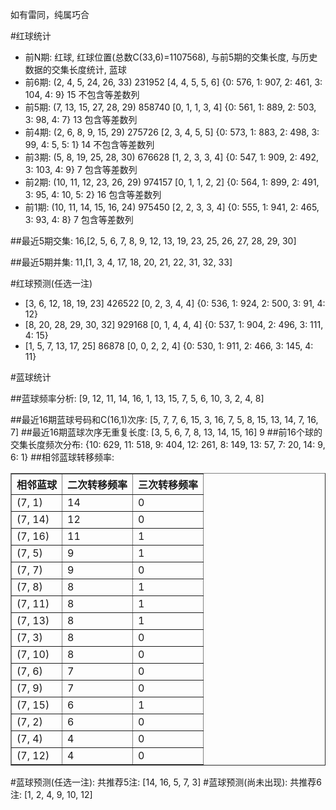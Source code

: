 <!-- 
.. title: 双色球2017012期(2017-01-26)数据分析报告
.. slug: slott-2017012-2017-01-26-report
.. date: 2017-01-27 08:00:00 UTC+08:00
.. tags: Lottery
.. link: 
.. description: 
.. type: text
-->

如有雷同，纯属巧合

<!-- TEASER_END-->

#红球统计

- 前N期: 红球, 红球位置(总数C(33,6)=1107568), 与前5期的交集长度, 与历史数据的交集长度统计, 蓝球
- 前6期: (2, 4, 5, 24, 26, 33) 231952 [4, 4, 5, 5, 6] {0: 576, 1: 907, 2: 461, 3: 104, 4: 9} 15 不包含等差数列
- 前5期: (7, 13, 15, 27, 28, 29) 858740 [0, 1, 1, 3, 4] {0: 561, 1: 889, 2: 503, 3: 98, 4: 7} 13 包含等差数列
- 前4期: (2, 6, 8, 9, 15, 29) 275726 [2, 3, 4, 5, 5] {0: 573, 1: 883, 2: 498, 3: 99, 4: 5, 5: 1} 14 不包含等差数列
- 前3期: (5, 8, 19, 25, 28, 30) 676628 [1, 2, 3, 3, 4] {0: 547, 1: 909, 2: 492, 3: 103, 4: 9} 7 包含等差数列
- 前2期: (10, 11, 12, 23, 26, 29) 974157 [0, 1, 1, 2, 2] {0: 564, 1: 899, 2: 491, 3: 95, 4: 10, 5: 2} 16 包含等差数列
- 前1期: (10, 11, 14, 15, 16, 24) 975450 [2, 2, 3, 3, 4] {0: 555, 1: 941, 2: 465, 3: 93, 4: 8} 7 包含等差数列

##最近5期交集:
16,[2, 5, 6, 7, 8, 9, 12, 13, 19, 23, 25, 26, 27, 28, 29, 30]

##最近5期并集:
11,[1, 3, 4, 17, 18, 20, 21, 22, 31, 32, 33]

#红球预测(任选一注)

- [3, 6, 12, 18, 19, 23] 426522 [0, 2, 3, 4, 4] {0: 536, 1: 924, 2: 500, 3: 91, 4: 12}
- [8, 20, 28, 29, 30, 32] 929168 [0, 1, 4, 4, 4] {0: 537, 1: 904, 2: 496, 3: 111, 4: 15}
- [1, 5, 7, 13, 17, 25] 86878 [0, 0, 2, 2, 4] {0: 530, 1: 911, 2: 466, 3: 145, 4: 11}

#蓝球统计

##蓝球频率分析:
[9, 12, 11, 14, 16, 1, 13, 15, 7, 5, 6, 10, 3, 2, 4, 8]

##最近16期蓝球号码和C(16,1)次序:
 [5, 7, 7, 6, 15, 3, 16, 7, 5, 8, 15, 13, 14, 7, 16, 7]
##最近16期蓝球次序无重复长度:
 [3, 5, 6, 7, 8, 13, 14, 15, 16] 9
##前16个球的交集长度频次分布:
{10: 629, 11: 518, 9: 404, 12: 261, 8: 149, 13: 57, 7: 20, 14: 9, 6: 1}
##相邻蓝球转移频率:
 <table border="1" class="table table-striped dataframe">
  <thead>
    <tr style="text-align: right;">
      <th>相邻蓝球</th>
      <th>二次转移频率</th>
      <th>三次转移频率</th>
    </tr>
  </thead>
  <tbody>
    <tr>
      <td>(7, 1)</td>
      <td>14</td>
      <td>0</td>
    </tr>
    <tr>
      <td>(7, 14)</td>
      <td>12</td>
      <td>0</td>
    </tr>
    <tr>
      <td>(7, 16)</td>
      <td>11</td>
      <td>1</td>
    </tr>
    <tr>
      <td>(7, 5)</td>
      <td>9</td>
      <td>1</td>
    </tr>
    <tr>
      <td>(7, 7)</td>
      <td>9</td>
      <td>0</td>
    </tr>
    <tr>
      <td>(7, 8)</td>
      <td>8</td>
      <td>1</td>
    </tr>
    <tr>
      <td>(7, 11)</td>
      <td>8</td>
      <td>1</td>
    </tr>
    <tr>
      <td>(7, 13)</td>
      <td>8</td>
      <td>1</td>
    </tr>
    <tr>
      <td>(7, 3)</td>
      <td>8</td>
      <td>0</td>
    </tr>
    <tr>
      <td>(7, 10)</td>
      <td>8</td>
      <td>0</td>
    </tr>
    <tr>
      <td>(7, 6)</td>
      <td>7</td>
      <td>0</td>
    </tr>
    <tr>
      <td>(7, 9)</td>
      <td>7</td>
      <td>0</td>
    </tr>
    <tr>
      <td>(7, 15)</td>
      <td>6</td>
      <td>1</td>
    </tr>
    <tr>
      <td>(7, 2)</td>
      <td>6</td>
      <td>0</td>
    </tr>
    <tr>
      <td>(7, 4)</td>
      <td>4</td>
      <td>0</td>
    </tr>
    <tr>
      <td>(7, 12)</td>
      <td>4</td>
      <td>0</td>
    </tr>
  </tbody>
</table>
#蓝球预测(任选一注):
共推荐5注: [14, 16, 5, 7, 3]
#蓝球预测(尚未出现):
共推荐6注: [1, 2, 4, 9, 10, 12]

